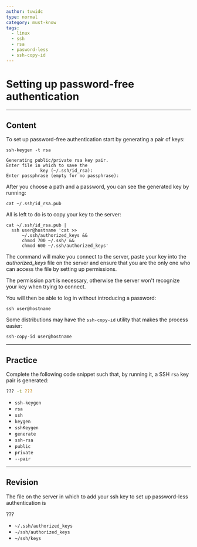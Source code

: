 ```yaml
---
author: tuwidc
type: normal
category: must-know
tags:
  - linux
  - ssh
  - rsa
  - pasword-less
  - ssh-copy-id
---
```


# Setting up password-free authentication


---

## Content

To set up password-free authentication start by generating a pair of keys:

```plain-text
ssh-keygen -t rsa

Generating public/private rsa key pair.
Enter file in which to save the
             key (~/.ssh/id_rsa):
Enter passphrase (empty for no passphrase):
```

After you choose a path and a password, you can see the generated key by running:

```plain-text
cat ~/.ssh/id_rsa.pub
```

All is left to do is to copy your key to the server:

```plain-text
cat ~/.ssh/id_rsa.pub |
  ssh user@hostname 'cat >>
      ~/.ssh/authorized_keys &&
      chmod 700 ~/.ssh/ &&
      chmod 600 ~/.ssh/authorized_keys'
```

The command will make you connect to the server, paste your key into the *authorized_keys* file on the server and ensure that you are the only one who can access the file by setting up permissions.

The permission part is necessary, otherwise the server won't recognize your key when trying to connect.

You will then be able to log in without introducing a password:

```plain-text
ssh user@hostname
```

Some distributions may have the `ssh-copy-id` utility that makes the process easier:

```plain-text
ssh-copy-id user@hostname
```


---

## Practice

Complete the following code snippet such that, by running it, a SSH `rsa` key pair is generated:

```bash
??? -t ???
```

- `ssh-keygen`
- `rsa`
- `ssh`
- `keygen`
- `sshKeygen`
- `generate`
- `ssh-rsa`
- `public`
- `private`
- `--pair`


---

## Revision

The file on the server in which to add your ssh key to set up password-less authentication is

???

- `~/.ssh/authorized_keys`
- `~/ssh/authorized_keys`
- `~/ssh/keys`
